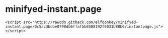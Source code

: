 # minifyed-instant.page
```
<script src="https://rawcdn.githack.com/elfdonkey/minifyed-instant.page/0c5ac3bdbe0798db6ffafbb6588192f6031b88b6/instantpage.js"></script>
```
